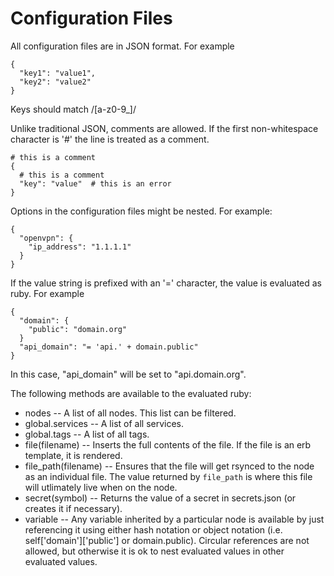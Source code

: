 Configuration Files
=================================

All configuration files are in JSON format. For example

    {
      "key1": "value1",
      "key2": "value2"
    }

Keys should match /[a-z0-9_]/

Unlike traditional JSON, comments are allowed. If the first non-whitespace character is '#' the line is treated as a comment.

    # this is a comment
    {
      # this is a comment
      "key": "value"  # this is an error
    }

Options in the configuration files might be nested. For example:

    {
      "openvpn": {
        "ip_address": "1.1.1.1"
      }
    }

If the value string is prefixed with an '=' character, the value is evaluated as ruby. For example

    {
      "domain": {
        "public": "domain.org"
      }
      "api_domain": "= 'api.' + domain.public"
    }

In this case, "api_domain" will be set to "api.domain.org".

The following methods are available to the evaluated ruby:

* nodes -- A list of all nodes. This list can be filtered.
* global.services -- A list of all services.
* global.tags -- A list of all tags.
* file(filename) -- Inserts the full contents of the file. If the file is an erb
  template, it is rendered.
* file_path(filename) -- Ensures that the file will get rsynced to the node as an individual file. The value returned by `file_path` is where this file will utlimately live when on the node.
* secret(symbol) -- Returns the value of a secret in secrets.json (or creates it if necessary).
* variable -- Any variable inherited by a particular node is available by just referencing it using either hash notation or object notation (i.e. self['domain']['public'] or domain.public). Circular references are not allowed, but otherwise it is ok to nest evaluated values in other evaluated values.

